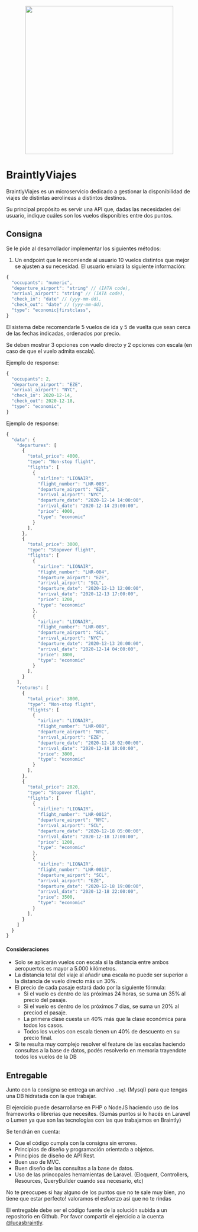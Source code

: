 <p align="center"><img src="https://i.imgur.com/Htvlmil.png" width="400"></p>

# BraintlyViajes

BraintlyViajes es un microservicio dedicado a gestionar la disponibilidad de viajes de distintas aerolíneas a distintos destinos. 

Su principal propósito es servir una API que, dadas las necesidades del usuario, indique cuáles son los vuelos disponibles entre dos puntos.

## Consigna

Se le pide al desarrollador implementar los siguientes métodos:
1. Un endpoint que le recomiende al usuario 10 vuelos distintos que mejor se ajusten a su necesidad. El usuario enviará la siguiente información:
```javascript
{
  "occupants": "numeric",
  "departure_airport": "string" // (IATA code),
  "arrival_airport": "string" // (IATA code),
  "check_in": "date" // (yyy-mm-dd), 
  "check_out": "date" // (yyy-mm-dd), 
  "type": "economic|firstclass",
}
```

El sistema debe recomendarle 5 vuelos de ida y 5 de vuelta que sean cerca de las fechas indicadas, ordenados por precio. 

Se deben mostrar 3 opciones con vuelo directo y 2 opciones con escala (en caso de que el vuelo admita escala). 

Ejemplo de response:
```javascript
{
  "occupants": 2,
  "departure_airport": "EZE",
  "arrival_airport": "NYC",
  "check_in": 2020-12-14, 
  "check_out": 2020-12-18, 
  "type": "economic",
}
```

Ejemplo de response:
```javascript
{
  "data": {
    "departures": [
      {
        "total_price": 4000,
        "type": "Non-stop flight",
        "flights": [
          {
            "airline": "LIONAIR",
            "flight_number": "LNR-003",
            "departure_airport": "EZE",
            "arrival_airport": "NYC",
            "departure_date": "2020-12-14 14:00:00",
            "arrival_date": "2020-12-14 23:00:00",
            "price": 4000,
            "type": "economic"
          }
        ], 
      },
      {
        "total_price": 3000,
        "type": "Stopover flight",
        "flights": [
          {
            "airline": "LIONAIR",
            "flight_number": "LNR-004",
            "departure_airport": "EZE",
            "arrival_airport": "SCL",
            "departure_date": "2020-12-13 12:00:00",
            "arrival_date": "2020-12-13 17:00:00",
            "price": 1200,
            "type": "economic"
          },
          {
            "airline": "LIONAIR",
            "flight_number": "LNR-005",
            "departure_airport": "SCL",
            "arrival_airport": "NYC",
            "departure_date": "2020-12-13 20:00:00",
            "arrival_date": "2020-12-14 04:00:00",
            "price": 3800,
            "type": "economic"
          }
        ],
      }
    ],
    "returns": [
      {
        "total_price": 3800,
        "type": "Non-stop flight",
        "flights": [
          {
            "airline": "LIONAIR",
            "flight_number": "LNR-008",
            "departure_airport": "NYC",
            "arrival_airport": "EZE",
            "departure_date": "2020-12-18 02:00:00",
            "arrival_date": "2020-12-18 10:00:00",
            "price": 3800,
            "type": "economic"
          }
        ], 
      },
      {
        "total_price": 2820,
        "type": "Stopover flight",
        "flights": [
          {
            "airline": "LIONAIR",
            "flight_number": "LNR-0012",
            "departure_airport": "NYC",
            "arrival_airport": "SCL",
            "departure_date": "2020-12-18 05:00:00",
            "arrival_date": "2020-12-18 17:00:00",
            "price": 1200,
            "type": "economic"
          },
          {
            "airline": "LIONAIR",
            "flight_number": "LNR-0013",
            "departure_airport": "SCL",
            "arrival_airport": "EZE",
            "departure_date": "2020-12-18 19:00:00",
            "arrival_date": "2020-12-18 22:00:00",
            "price": 3500,
            "type": "economic"
          }
        ],
      }
    ]
  }
}

```
#### Consideraciones
* Solo se aplicarán vuelos con escala si la distancia entre ambos aeropuertos es mayor a 5.000 kilómetros.
* La distancia total del viaje al añadir una escala no puede ser superior a la distancia de vuelo directo más un 30%.
* El precio de cada pasaje estará dado por la siguiente fórmula:
    * Si el vuelo es dentro de las próximas 24 horas, se suma un 35% al precio del pasaje.
    * Si el vuelo es dentro de los próximos 7 dias, se suma un 20% al preciod el pasaje.
    * La primera clase cuesta un 40% más que la clase económica para todos los casos.
    * Todos los vuelos con escala tienen un 40% de descuento en su precio final.
* Si te resulta muy complejo resolver el feature de las escalas haciendo consultas a la base de datos, podés resolverlo en memoria trayendote todos los vuelos de la DB 

## Entregable

Junto con la consigna se entrega un archivo `.sql` (Mysql) para que tengas una DB hidratada con la que trabajar.

El ejercicio puede desarrollarse en PHP o NodeJS haciendo uso de los frameworks o librerias que necesites. (Sumás puntos si lo hacés en Laravel o Lumen ya que son las tecnologías con las que trabajamos en Braintly)

Se tendrán en cuenta:
* Que el código cumpla con la consigna sin errores.
* Principios de diseño y programación orientada a objetos.
* Principios de diseño de API Rest.
* Buen uso de MVC.
* Buen diseño de las consultas a la base de datos.
* Uso de las princopales herramientas de Laravel. (Eloquent, Controllers, Resources, QueryBuilder cuando sea necesario, etc)

No te preocupes si hay alguno de los puntos que no te sale muy bien, ¡no tiene que estar perfecto! valoramos el esfuerzo así que no te rindas

El entregable debe ser el código fuente de la solución subida a un repositorio en Github. Por favor compartir el ejercicio a la cuenta [@lucasbraintly](https://github.com/lucasbraintly).

